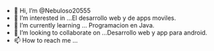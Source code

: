 - 👋 Hi, I’m @Nebuloso20555
- 👀 I’m interested in ...El desarrollo web y de apps moviles.
- 🌱 I’m currently learning ... Programacion en Java.
- 💞️ I’m looking to collaborate on ...Desarrollo web  y app para android.
- 📫 How to reach me ...

<!---
Nebuloso20555/Nebuloso20555 is a ✨ special ✨ repository because its `README.md` (this file) appears on your GitHub profile.
You can click the Preview link to take a look at your changes.
--->
